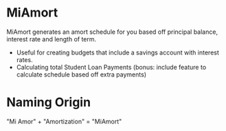 # MiAmort
MiAmort generates an amort schedule for you based off principal balance, interest rate and length of term.
- Useful for creating budgets that include a savings account with interest rates.
- Calculating total Student Loan Payments (bonus: include feature to calculate schedule based off extra payments)

# Naming Origin
"Mi Amor" + "Amortization" = "MiAmort"
